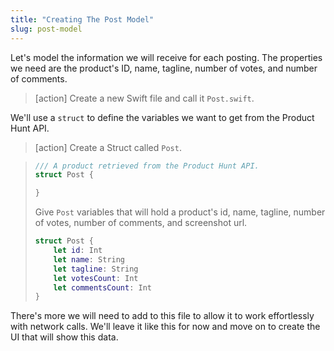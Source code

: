 ```yaml
---
title: "Creating The Post Model"
slug: post-model
---
```


Let's model the information we will receive for each posting. The properties we need are the product's ID, name, tagline, number of votes, and number of comments.

> [action]
> Create a new Swift file and call it `Post.swift`.

We'll use a `struct` to define the variables we want to get from the Product Hunt API.

> [action]
> Create a Struct called `Post`.

> ```swift
> /// A product retrieved from the Product Hunt API.
> struct Post {
>
> }
> ```
>
> Give `Post` variables that will hold a product's id, name, tagline, number of votes, number of comments, and screenshot url.
>
> ```swift
> struct Post {
>     let id: Int
>     let name: String
>     let tagline: String
>     let votesCount: Int
>     let commentsCount: Int
> }
>```

There's more we will need to add to this file to allow it to work effortlessly with network calls. We'll leave it like this for now and move on to create the UI that will show this data.
